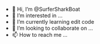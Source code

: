 - 👋 Hi, I’m @SurferSharkBoat
- 👀 I’m interested in ...
- 🌱 I’m currently learning edit code 
- 💞️ I’m looking to collaborate on ...
- 📫 How to reach me ...

<!---
SurferSharkBoat/SurferSharkBoat is a ✨ special ✨ repository because its `README.md` (this file) appears on your GitHub profile.
You can click the Preview link to take a look at your changes.
--->
